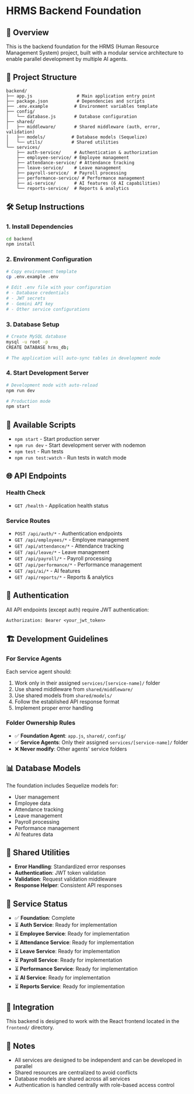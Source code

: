 # HRMS Backend Foundation

## 🚀 Overview
This is the backend foundation for the HRMS (Human Resource Management System) project, built with a modular service architecture to enable parallel development by multiple AI agents.

## 📁 Project Structure
```
backend/
├── app.js                 # Main application entry point
├── package.json           # Dependencies and scripts
├── .env.example          # Environment variables template
├── config/
│   └── database.js       # Database configuration
├── shared/
│   ├── middleware/       # Shared middleware (auth, error, validation)
│   ├── models/          # Database models (Sequelize)
│   └── utils/           # Shared utilities
└── services/
    ├── auth-service/     # Authentication & authorization
    ├── employee-service/ # Employee management
    ├── attendance-service/ # Attendance tracking
    ├── leave-service/    # Leave management
    ├── payroll-service/  # Payroll processing
    ├── performance-service/ # Performance management
    ├── ai-service/       # AI features (6 AI capabilities)
    └── reports-service/  # Reports & analytics
```

## 🛠 Setup Instructions

### 1. Install Dependencies
```bash
cd backend
npm install
```

### 2. Environment Configuration
```bash
# Copy environment template
cp .env.example .env

# Edit .env file with your configuration
# - Database credentials
# - JWT secrets
# - Gemini API key
# - Other service configurations
```

### 3. Database Setup
```bash
# Create MySQL database
mysql -u root -p
CREATE DATABASE hrms_db;

# The application will auto-sync tables in development mode
```

### 4. Start Development Server
```bash
# Development mode with auto-reload
npm run dev

# Production mode
npm start
```

## 🔧 Available Scripts
- `npm start` - Start production server
- `npm run dev` - Start development server with nodemon
- `npm test` - Run tests
- `npm run test:watch` - Run tests in watch mode

## 🌐 API Endpoints

### Health Check
- `GET /health` - Application health status

### Service Routes
- `POST /api/auth/*` - Authentication endpoints
- `GET /api/employees/*` - Employee management
- `GET /api/attendance/*` - Attendance tracking
- `GET /api/leave/*` - Leave management
- `GET /api/payroll/*` - Payroll processing
- `GET /api/performance/*` - Performance management
- `GET /api/ai/*` - AI features
- `GET /api/reports/*` - Reports & analytics

## 🔐 Authentication
All API endpoints (except auth) require JWT authentication:
```
Authorization: Bearer <your_jwt_token>
```

## 🏗 Development Guidelines

### For Service Agents
Each service agent should:
1. Work only in their assigned `services/[service-name]/` folder
2. Use shared middleware from `shared/middleware/`
3. Use shared models from `shared/models/`
4. Follow the established API response format
5. Implement proper error handling

### Folder Ownership Rules
- ✅ **Foundation Agent**: `app.js`, `shared/`, `config/`
- ✅ **Service Agents**: Only their assigned `services/[service-name]/` folder
- ❌ **Never modify**: Other agents' service folders

## 📊 Database Models
The foundation includes Sequelize models for:
- User management
- Employee data
- Attendance tracking
- Leave management
- Payroll processing
- Performance management
- AI features data

## 🔧 Shared Utilities
- **Error Handling**: Standardized error responses
- **Authentication**: JWT token validation
- **Validation**: Request validation middleware
- **Response Helper**: Consistent API responses

## 🚦 Service Status
- ✅ **Foundation**: Complete
- ⏳ **Auth Service**: Ready for implementation
- ⏳ **Employee Service**: Ready for implementation
- ⏳ **Attendance Service**: Ready for implementation
- ⏳ **Leave Service**: Ready for implementation
- ⏳ **Payroll Service**: Ready for implementation
- ⏳ **Performance Service**: Ready for implementation
- ⏳ **AI Service**: Ready for implementation
- ⏳ **Reports Service**: Ready for implementation

## 🔗 Integration
This backend is designed to work with the React frontend located in the `frontend/` directory.

## 📝 Notes
- All services are designed to be independent and can be developed in parallel
- Shared resources are centralized to avoid conflicts
- Database models are shared across all services
- Authentication is handled centrally with role-based access control
